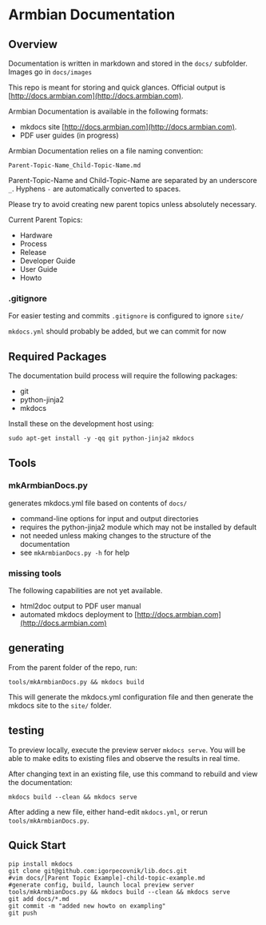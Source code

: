 # Armbian Documentation #

## Overview ##

Documentation is written in markdown and stored in the `docs/` subfolder.  Images go in `docs/images`

This repo is meant for storing and quick glances.  Official output is [http://docs.armbian.com](http://docs.armbian.com).

Armbian Documentation is available in the following formats:

* mkdocs site [http://docs.armbian.com](http://docs.armbian.com).
* PDF user guides \(in progress\)

Armbian Documentation relies on a file naming convention:

`Parent-Topic-Name_Child-Topic-Name.md`

Parent-Topic-Name and Child-Topic-Name are separated by an underscore `_`.  Hyphens `-` are automatically converted to spaces.

Please try to avoid creating new parent topics unless absolutely necessary.

Current Parent Topics:

* Hardware
* Process
* Release
* Developer Guide
* User Guide
* Howto

### .gitignore ###
For easier testing and commits `.gitignore` is configured to ignore `site/`

`mkdocs.yml` should probably be added, but we can commit for now

## Required Packages ##

The documentation build process will require the following packages:

* git
* python-jinja2
* mkdocs

Install these on the development host using:

`sudo apt-get install -y -qq git python-jinja2 mkdocs`


## Tools ##

### mkArmbianDocs.py ###
generates mkdocs.yml file based on contents of `docs/`

* command-line options for input and output directories
* requires the python-jinja2 module which may not be installed by default
* not needed unless making changes to the structure of the documentation
* see `mkArmbianDocs.py -h` for help

### missing tools ###
The following capabilities are not yet available.

* html2doc output to PDF user manual
* automated mkdocs deployment to [http://docs.armbian.com](http://docs.armbian.com)

## generating ##
From the parent folder of the repo, run:

`tools/mkArmbianDocs.py && mkdocs build`

This will generate the mkdocs.yml configuration file and then generate the mkdocs site to the `site/` folder.

## testing ##
To preview locally, execute the preview server `mkdocs serve`. You will be able to make edits to existing files and observe the results in real time.

After changing text in an existing file, use this command to rebuild and view the documentation:

`mkdocs build --clean && mkdocs serve`

After adding a new file, either hand-edit `mkdocs.yml`, or rerun `tools/mkArmbianDocs.py`.

## Quick Start ##

```
pip install mkdocs
git clone git@github.com:igorpecovnik/lib.docs.git
#vim docs/[Parent Topic Example]-child-topic-example.md
#generate config, build, launch local preview server
tools/mkArmbianDocs.py && mkdocs build --clean && mkdocs serve
git add docs/*.md
git commit -m "added new howto on exampling"
git push
```
